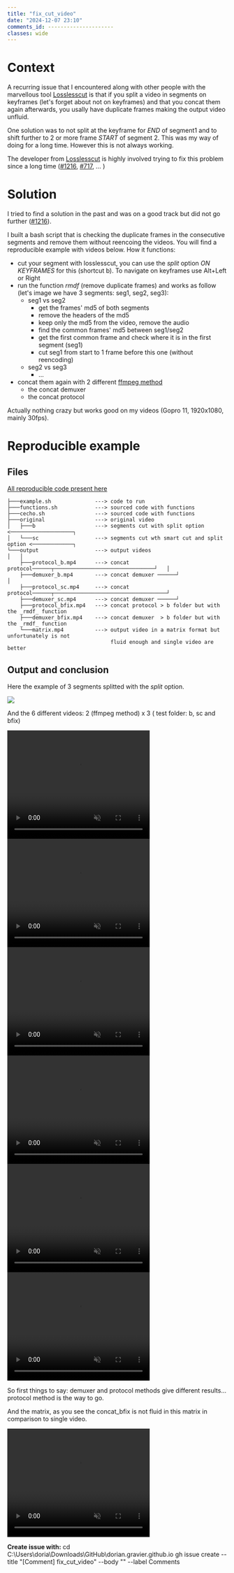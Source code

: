```yaml
--- 
title: "fix_cut_video" 
date: "2024-12-07 23:10" 
comments_id: --------------------- 
classes: wide
--- 
```


# Context

A recurring issue that I encountered along with other people with the marvellous tool [Losslesscut](https://github.com/mifi/lossless-cut) is that if you split a video in segments on keyframes (let's forget about not on keyframes) and that you concat them again afterwards, you usally have duplicate frames making the output video unfluid.


One solution was to not split at the keyframe for *END* of segment1 and to shift further to 2 or more frame *START* of segment 2. This was my way of doing for a long time.
However this is not always working.

The developer from [Losslesscut](https://github.com/mifi/lossless-cut) is highly involved trying to fix this problem since a long time ([#1216](https://github.com/mifi/lossless-cut/issues/1216), [#717](https://github.com/mifi/lossless-cut/issues/717), ... )

# Solution

I tried to find a solution in the past and was on a good track but did not go further ([#1216](https://github.com/mifi/lossless-cut/issues/1216)).

I built a bash script that is checking the duplicate frames in the consecutive segments and remove them without reencoing the videos. 
You will find a reproducible example with videos below.
How it functions:

- cut your segment with losslesscut, you can use the _split_ option *ON KEYFRAMES* for this (shortcut <btn>b</btn>). To navigate on keyframes use <btn>Alt</btn>+<btn>Left or Right</btn>
- run the function _rmdf_ (remove duplicate frames) and works as follow (let's image we have 3 segments: seg1, seg2, seg3):
	- seg1 vs seg2
		- get the frames' md5 of both segments
		- remove the headers of the md5
		- keep only the md5 from the video, remove the audio
		- find the common frames' md5 between seg1/seg2
		- get the first common frame and check where it is in the first segment (seg1)
		- cut seg1 from start to 1 frame before this one (without reencoding)
	- seg2 vs seg3
		- ...
- concat them again with 2 different [ffmpeg method](https://trac.ffmpeg.org/wiki/Concatenate)
	- the concat demuxer 
	- the concat protocol

Actually nothing crazy but works good on my videos (Gopro 11, 1920x1080, mainly 30fps).

# Reproducible example

## Files

[All reproducible code present here](https://dgrv.github.io/dorian-gravier/assets/images/posts/2024/rmcdufr_cut_concat_example)

	├───example.sh              ---> code to run
	├───functions.sh            ---> sourced code with functions
	├───cecho.sh                ---> sourced code with functions
	├───original                ---> original video
	│   ├───b                   ---> segments cut with split option   <────────────────────┐   
	│   └───sc                  ---> segments cut wth smart cut and split option <─────────────┐
	└───output                  ---> output videos                                         │   │
		├───protocol_b.mp4      ---> concat protocol──────┬────────────────────────────────┘   │
		├───demuxer_b.mp4       ---> concat demuxer ──────┘                                    │
		├───protocol_sc.mp4     ---> concat protocol──────┬────────────────────────────────────┘
		├───demuxer_sc.mp4      ---> concat demuxer ──────┘
		├───protocol_bfix.mp4   ---> concat protocol > b folder but with the _rmdf_ function 
		├───demuxer_bfix.mp4    ---> concat demuxer  > b folder but with the _rmdf_ function 
		└───matrix.mp4          ---> output video in a matrix format but unfortunately is not 
		                             fluid enough and single video are better


## Output and conclusion

Here the example of 3 segments splitted with the _split_ option.

![](https://dgrv.github.io/dorian-gravier/assets/images/posts/2024/rmcdufr_cut_concat_example/20241207-225852__LosslessCut.png)

And the 6 different videos: 2 (ffmpeg method) x 3 ( test folder: b, sc and bfix)

<video width="326" height="248" controls loop="" muted = "" autoplay="">
	<source src="https://dgrv.github.io/dorian-gravier/assets/images/posts/2024/rmcdufr_cut_concat_example/output/protocol_b.mp4">
</video>
<video width="326" height="248" controls loop="" muted = "" autoplay="">
	<source src="https://dgrv.github.io/dorian-gravier/assets/images/posts/2024/rmcdufr_cut_concat_example/output/demuxer_b.mp4">
</video>
<video width="326" height="248" controls loop="" muted = "" autoplay="">
	<source src="https://dgrv.github.io/dorian-gravier/assets/images/posts/2024/rmcdufr_cut_concat_example/output/protocol_sc.mp4">
</video>
<video width="326" height="248" controls loop="" muted = "" autoplay="">
	<source src="https://dgrv.github.io/dorian-gravier/assets/images/posts/2024/rmcdufr_cut_concat_example/output/demuxer_sc.mp4">
</video>
<video width="326" height="248" controls loop="" muted = "" autoplay="">
	<source src="https://dgrv.github.io/dorian-gravier/assets/images/posts/2024/rmcdufr_cut_concat_example/output/protocol_bfix.mp4">
</video>
<video width="326" height="248" controls loop="" muted = "" autoplay="">
	<source src="https://dgrv.github.io/dorian-gravier/assets/images/posts/2024/rmcdufr_cut_concat_example/output/demuxer_bfix.mp4">
</video>

So first things to say: demuxer and protocol methods give different results... protocol method is the way to go.




And the matrix, as you see the concat_bfix is not fluid in this matrix in comparison to single video.

<video width="326" height="248" controls loop="" muted = "" autoplay="">
	<source src="https://dgrv.github.io/dorian-gravier/assets/images/posts/2024/rmcdufr_cut_concat_example/output/matrix.mp4">
</video>


**Create issue with:**
cd C:\Users\doria\Downloads\GitHub\dorian.gravier.github.io
gh issue create --title "[Comment] fix_cut_video" --body "" --label Comments


